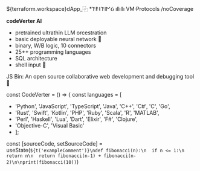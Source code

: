 ${terraform.workspace}dApp_⿻
*𐌕𐌄𐌔𐌕𐌉𐌍Ᏽ ıllıllı VM·Protocols
/noCoverage



__codeVerter AI__
*  pretrained ultrathin LLM orcestration
*  basic deployable neural network 🌱
*  binary, W/B logic, 10 connectors
*  25++ programming languages
*  SQL architecture
*  shell input 💉


JS Bin: 
An open source collaborative web development and debugging tool 🚯


const CodeVerter = () => {
  const languages = [
-    'Python', 'JavaScript', 'TypeScript', 'Java', 'C++', 'C#', 'C', 'Go', 
-    'Rust', 'Swift', 'Kotlin', 'PHP', 'Ruby', 'Scala', 'R', 'MATLAB', 
-    'Perl', 'Haskell', 'Lua', 'Dart', 'Elixir', 'F#', 'Clojure', 
-    'Objective-C', 'Visual Basic'
-    ];

  const [sourceCode, setSourceCode] = useState(`${t('exampleComment')}\ndef fibonacci(n):\n  if n <= 1:\n  return n\n  return fibonacci(n-1) + fibonacci(n-2)\n\nprint(fibonacci(10))`)

